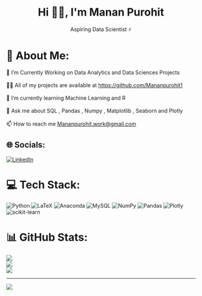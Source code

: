 <h1 align="center"> Hi 👋🏻, I'm Manan Purohit </br> 
</h1>
<p align="center"> Aspiring Data Scientist ⚡</p>

# 💫 About Me:
🔭 I’m Currently Working on Data Analytics and Data Sciences Projects<br><br>👨‍💻 All of my projects are available at https://github.com/Mananpurohit1<br><br>🌱 I’m currently learning Machine Learning and R<br><br>💬 Ask me about SQL , Pandas , Numpy , Matplotlib , Seaborn and Plotly <br><br>📫 How to reach me Mananpurohit.work@gmail.com


## 🌐 Socials:
[![LinkedIn](https://img.shields.io/badge/LinkedIn-%230077B5.svg?logo=linkedin&logoColor=white)](https://linkedin.com/in/linkedin.com/in/mananpurohit11/) 

# 💻 Tech Stack:
![Python](https://img.shields.io/badge/python-3670A0?style=flat-square&logo=python&logoColor=ffdd54) ![LaTeX](https://img.shields.io/badge/latex-%23008080.svg?style=flat-square&logo=latex&logoColor=white) ![Anaconda](https://img.shields.io/badge/Anaconda-%2344A833.svg?style=flat-square&logo=anaconda&logoColor=white) ![MySQL](https://img.shields.io/badge/mysql-%2300f.svg?style=flat-square&logo=mysql&logoColor=white) ![NumPy](https://img.shields.io/badge/numpy-%23013243.svg?style=flat-square&logo=numpy&logoColor=white) ![Pandas](https://img.shields.io/badge/pandas-%23150458.svg?style=flat-square&logo=pandas&logoColor=white) ![Plotly](https://img.shields.io/badge/Plotly-%233F4F75.svg?style=flat-square&logo=plotly&logoColor=white) ![scikit-learn](https://img.shields.io/badge/scikit--learn-%23F7931E.svg?style=flat-square&logo=scikit-learn&logoColor=white)
# 📊 GitHub Stats:
![](https://github-readme-stats.vercel.app/api?username=Mananpurohit1&theme=algolia&hide_border=true&include_all_commits=false&count_private=false)<br/>
![](https://github-readme-streak-stats.herokuapp.com/?user=Mananpurohit1&theme=algolia&hide_border=true)<br/>
![](https://github-readme-stats.vercel.app/api/top-langs/?username=Mananpurohit1&theme=algolia&hide_border=true&include_all_commits=false&count_private=false&layout=compact)

---
[![](https://visitcount.itsvg.in/api?id=Mananpurohit1&icon=0&color=0)](https://visitcount.itsvg.in)

<!-- Proudly created with GPRM ( https://gprm.itsvg.in ) -->
